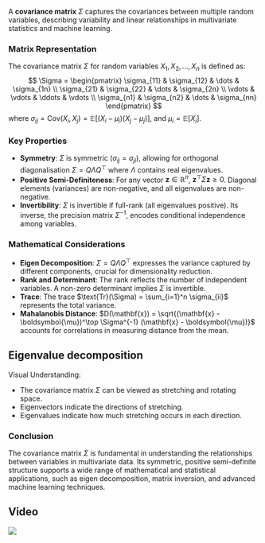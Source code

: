 A **covariance matrix** $\Sigma$ captures the covariances between multiple random variables, describing variability and linear relationships in multivariate statistics and machine learning.

### Matrix Representation
The covariance matrix $\Sigma$ for random variables $X_1, X_2, \dots, X_n$ is defined as:
$$
\Sigma = \begin{pmatrix}
\sigma_{11} & \sigma_{12} & \dots & \sigma_{1n} \\
\sigma_{21} & \sigma_{22} & \dots & \sigma_{2n} \\
\vdots & \vdots & \ddots & \vdots \\
\sigma_{n1} & \sigma_{n2} & \dots & \sigma_{nn}
\end{pmatrix}
$$
where $\sigma_{ij} = \text{Cov}(X_i, X_j) = \mathbb{E}[(X_i - \mu_i)(X_j - \mu_j)]$, and $\mu_i = \mathbb{E}[X_i]$.

### Key Properties
- **Symmetry**: $\Sigma$ is symmetric ($\sigma_{ij} = \sigma_{ji}$), allowing for orthogonal diagonalisation $\Sigma = Q \Lambda Q^\top$ where $\Lambda$ contains real eigenvalues.
- **Positive Semi-Definiteness**: For any vector $\mathbf{z} \in \mathbb{R}^n$, $\mathbf{z}^\top \Sigma \mathbf{z} \geq 0$. Diagonal elements (variances) are non-negative, and all eigenvalues are non-negative.
- **Invertibility**: $\Sigma$ is invertible if full-rank (all eigenvalues positive). Its inverse, the precision matrix $\Sigma^{-1}$, encodes conditional independence among variables.

### Mathematical Considerations
- **Eigen Decomposition**: $\Sigma = Q \Lambda Q^\top$ expresses the variance captured by different components, crucial for dimensionality reduction.
- **Rank and Determinant**: The rank reflects the number of independent variables. A non-zero determinant implies $\Sigma$ is invertible.
- **Trace**: The trace $\text{Tr}(\Sigma) = \sum_{i=1}^n \sigma_{ii}$ represents the total variance.
- **Mahalanobis Distance**: $D(\mathbf{x}) = \sqrt{(\mathbf{x} - \boldsymbol{\mu})^\top \Sigma^{-1} (\mathbf{x} - \boldsymbol{\mu})}$ accounts for correlations in measuring distance from the mean.

## Eigenvalue decomposition
Visual Understanding:
- The covariance matrix $\Sigma$ can be viewed as stretching and rotating space.
- Eigenvectors indicate the directions of stretching.
- Eigenvalues indicate how much stretching occurs in each direction.
### Conclusion
The covariance matrix $\Sigma$ is fundamental in understanding the relationships between variables in multivariate data. Its symmetric, positive semi-definite structure supports a wide range of mathematical and statistical applications, such as eigen decomposition, matrix inversion, and advanced machine learning techniques.

## Video
![](https://www.youtube.com/watch?v=RQKJBpaCCeo)